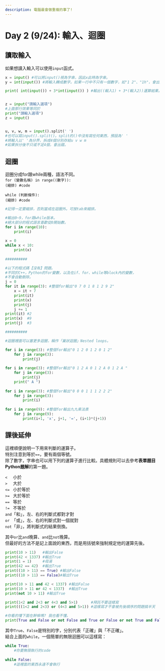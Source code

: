 ```yaml
---
description: 電腦最會做重複的事了!
---
```


# Day 2 (9/24): 輸入、迴圈

## 讀取輸入

如果想讀入輸入可以使用`input`函式。

```python
x = input() #可以將input()視為字串，因此x此時為字串。
y = int(input()) #將輸入轉成數字。如果一行中不只有一個數字，如"1 2"、"1h"，會出錯。

print( int(input()) + 3*int(input()) ) #輸出((輸入1) + 3*(輸入2))運算結果。


z = input("請輸入選項")
#上面那行效果等同於
print("請輸入選項")
z = input()


u, v, w, m = input().split(' ') 
#也可以寫input().split()。split的()中沒有寫任何東西，預設為' '
#將輸入以' '為分界，拆成4個分別存給u v w m
#如果拆分後不只或不足4個，會出錯。
```

## 迴圈

迴圈分成for跟while兩種，語法不同。 \
`for (變數名稱) in range((數字)): `\
`(縮排) #code`

`while (判斷條件): `\
`(縮排) #code`

```python
#記得一定要縮排，否則當成在迴圈外。可按tab來縮排。

#輸出0~9，for跟while版本。
#絕大部分的程式語言喜歡從0開始數。
for i in range(10): 
    print(i)
    
x = 0
while x < 10:
    print(x)
    
##########

#以下的程式碼【沒有】問題。
#不同於C++，Python的for變數，以及在if、for、while等block內的變數，
#不會自動刪除。
j = 0
for it in range(3): #整個for輸出"0 7 0 1 8 1 2 9 2"
    x = it + 7
    print(it)
    print(x)
    print(j)
    j += 1
print(it) #2
print(x)  #9
print(j)  #3

##########

#迴圈裡面可以塞更多迴圈，稱作「巢狀迴圈」Nested loops。

for i in range(3): #整個for輸出"0 1 2 0 1 2 0 1 2"
    for j in range(3):
        print(j)
        
for i in range(3): #整個for輸出"0 1 2 A 0 1 2 A 0 1 2 A "
    for j in range(3):
        print(j)
    print(" A ")
        
for i in range(3): #整個for輸出"0 0 0 1 1 1 2 2 2"
    for j in range(3):
        print(i)
        
for i in range(9): #整個for輸出九九乘法表
    for j in range(9):
        print(i+1, 'x', j+1, '=', (i+1)*(j+1))
```

## 課後延伸

這裡順便說明一下用來判斷的運算子。\
特別注意到等於`==`，要有兩個等號。\
除了數字，字串也可以用下列的運算子進行比較。具體規則可以去參考**表單題目 Python題解**的第一題。

`<  ` 小於\
`>  ` 大於\
`<= ` 小於等於\
`>= ` 大於等於\
`== ` 等於\
`!= ` 不等於\
`and`「和」，左、右的判斷式都對才對\
`or `「或」，左、右的判斷式對一個就對\
`not`「非」，將判斷式的結果倒換。

其中`or`比`and`晚算、`and`比`not`晚算。\
但最好的方法不是記上面說的東西，而是用括號來強制規定他的運算先後。

```python
print(10 > 11)   #輸出False
print(42 < 1337) #輸出True
print(1 = 1)     #母湯
print(42 == 42)  #輸出True
print((10 > 11) == True) #輸出False
print((10 > 11) == False)#輸出True

print(10 > 11 and 42 < 1337) #輸出False
print(10 > 11 or 42 < 1337)  #輸出True
print(not 10 > 11) #輸出True

print(1<2 and 2<3 or 4<3 and 5>1)      #拜託不要這樣寫
print(((1<2 and 2<3) or (4<3 and 5>1)) #這樣寫才不會被先後順序的問題搞半天

#你看的懂下面在幹嘛嗎? 我也看不懂。
print(True and False or not False and True or False or not True and False)
```

其中`True`、`False`是特別的字，分別代表「正確」與「不正確」。 \
結合上面的`while`，一個簡單的無限迴圈可以這樣寫：

```python
while True:
    #你要無限執行的code
    
while False:
    #這裡面的東西永遠不會執行
```
